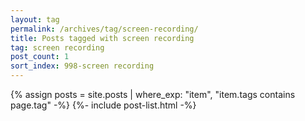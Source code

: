 ```yaml
---
layout: tag
permalink: /archives/tag/screen-recording/
title: Posts tagged with screen recording
tag: screen recording
post_count: 1
sort_index: 998-screen recording
---
```

{% assign posts = site.posts | where_exp: "item", "item.tags contains page.tag" -%}
{%- include post-list.html -%}
